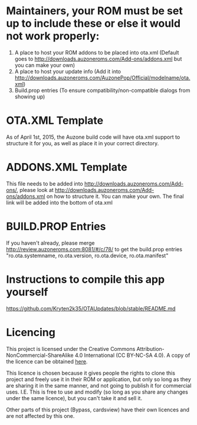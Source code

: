 # Maintainers, your ROM must be set up to include these or else it would not work properly:

1. A place to host your ROM addons to be placed into ota.xml (Default goes to http://downloads.auzoneroms.com/Add-ons/addons.xml but you can make your own)
3. A place to host your update info (Add it into http://downloads.auzoneroms.com/AuzonePop/Official/modelname/ota.xml)
3. Build.prop entries (To ensure compatibility/non-compatible dialogs from showing up)

# OTA.XML Template

As of April 1st, 2015, the Auzone build code will have ota.xml support to structure it for you, as well as place it in your correct directory.

# ADDONS.XML Template

This file needs to be added into http://downloads.auzoneroms.com/Add-ons/, please look at http://downloads.auzoneroms.com/Add-ons/addons.xml on how to structure it. You can make your own. The final link will be added into the bottom of ota.xml

# BUILD.PROP Entries

If you haven't already, please merge http://review.auzoneroms.com:8081/#/c/78/ to get the build.prop entries "ro.ota.systemname, ro.ota.version, ro.ota.device, ro.ota.manifest"

# Instructions to compile this app yourself

https://github.com/Kryten2k35/OTAUpdates/blob/stable/README.md

# Licencing

This project is licensed under the Creative Commons Attribution-NonCommercial-ShareAlike 4.0 International (CC BY-NC-SA 4.0). A copy of the licence can be obtained [here](http://creativecommons.org/licenses/by-nc-sa/4.0/legalcode).

This licence is chosen because it gives people the rights to clone this project and freely use it in their ROM or application, but only so long as they are sharing it in the same manner, and not going to publish it for commercial uses. I.E. This is free to use and modify (so long as you share any changes under the same licence), but you can't take it and sell it.

Other parts of this project (Bypass, cardsview) have their own licences and are not affected by this one.
